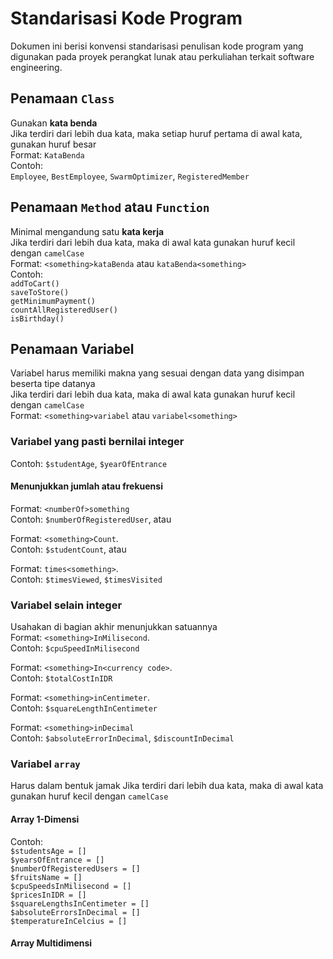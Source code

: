 # Standarisasi Kode Program
Dokumen ini berisi konvensi standarisasi penulisan kode program yang digunakan pada proyek perangkat lunak atau perkuliahan terkait software engineering.

## Penamaan `Class`
Gunakan **kata benda** <br>
Jika terdiri dari lebih dua kata, maka setiap huruf pertama di awal kata, gunakan huruf besar <br>
Format: `KataBenda`<br>
Contoh:<br> 
`Employee`, `BestEmployee`, `SwarmOptimizer`, `RegisteredMember`

## Penamaan `Method` atau `Function`
Minimal mengandung satu **kata kerja** <br>
Jika terdiri dari lebih dua kata, maka di awal kata gunakan huruf kecil dengan `camelCase` <br>
Format: `<something>kataBenda` atau `kataBenda<something>`<br>
Contoh:<br> 
`addToCart()`<br>
`saveToStore()`<br>
`getMinimumPayment()`<br>
`countAllRegisteredUser()`<br>
`isBirthday()`

## Penamaan Variabel
Variabel harus memiliki makna yang sesuai dengan data yang disimpan beserta tipe datanya <br>
Jika terdiri dari lebih dua kata, maka di awal kata gunakan huruf kecil dengan `camelCase` <br>
Format: `<something>variabel` atau `variabel<something>`<br>

### Variabel yang pasti bernilai integer
Contoh: `$studentAge`, `$yearOfEntrance`<br>
#### Menunjukkan jumlah atau frekuensi <br>
Format: `<numberOf>something`<br>
Contoh: `$numberOfRegisteredUser`, atau <p>
  
Format: `<something>Count`. <br>
Contoh: `$studentCount`, atau <p>
  
Format: `times<something>`. <br>
Contoh: `$timesViewed`, `$timesVisited`

### Variabel selain integer
Usahakan di bagian akhir menunjukkan satuannya <br>
Format: `<something>InMilisecond`.<br>
Contoh: `$cpuSpeedInMilisecond`<p>
  
Format: `<something>In<currency code>`.<br>
Contoh: `$totalCostInIDR`<p>
  
Format: `<something>inCentimeter`. <br>
Contoh: `$squareLengthInCentimeter` <p> 
  
Format: `<something>inDecimal` <br>
Contoh: `$absoluteErrorInDecimal`, `$discountInDecimal`

### Variabel `array`
Harus dalam bentuk jamak
Jika terdiri dari lebih dua kata, maka di awal kata gunakan huruf kecil dengan `camelCase` <br>

#### Array 1-Dimensi
Contoh: <br>
`$studentsAge = []` <br>
`$yearsOfEntrance = []` <br>
`$numberOfRegisteredUsers = []` <br>
`$fruitsName = []` <br>
`$cpuSpeedsInMilisecond = []` <br>
`$pricesInIDR = []` <br>
`$squareLengthsInCentimeter = []` <br>
`$absoluteErrorsInDecimal = []` <br>
`$temperatureInCelcius = []` <br>
 
#### Array Multidimensi

